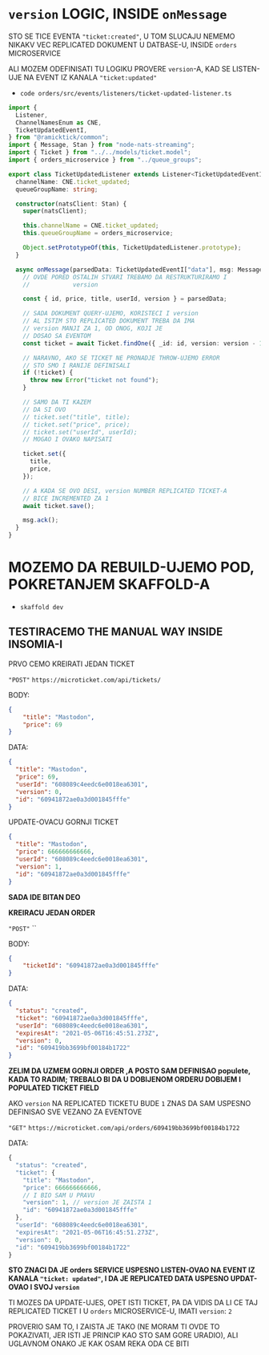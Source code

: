 # `version` LOGIC, INSIDE `onMessage`

STO SE TICE EVENTA `"ticket:created"`, U TOM SLUCAJU NEMEMO NIKAKV VEC REPLICATED DOKUMENT U DATBASE-U, INSIDE `orders` MICROSERVICE

ALI MOZEM ODEFINISATI TU LOGIKU PROVERE `version`-A, KAD SE LISTEN-UJE NA EVENT IZ KANALA `"ticket:updated"`

- `code orders/src/events/listeners/ticket-updated-listener.ts`

```ts
import {
  Listener,
  ChannelNamesEnum as CNE,
  TicketUpdatedEventI,
} from "@ramicktick/common";
import { Message, Stan } from "node-nats-streaming";
import { Ticket } from "../../models/ticket.model";
import { orders_microservice } from "../queue_groups";

export class TicketUpdatedListener extends Listener<TicketUpdatedEventI> {
  channelName: CNE.ticket_updated;
  queueGroupName: string;

  constructor(natsClient: Stan) {
    super(natsClient);

    this.channelName = CNE.ticket_updated;
    this.queueGroupName = orders_microservice;

    Object.setPrototypeOf(this, TicketUpdatedListener.prototype);
  }

  async onMessage(parsedData: TicketUpdatedEventI["data"], msg: Message) {
    // OVDE PORED OSTALIH STVARI TREBAMO DA RESTRUKTURIRAMO I
    //            version

    const { id, price, title, userId, version } = parsedData;

    // SADA DOKUMENT QUERY-UJEMO, KORISTECI I version
    // AL ISTIM STO REPLICATED DOKUMENT TREBA DA IMA
    // version MANJI ZA 1, OD ONOG, KOJI JE
    // DOSAO SA EVENTOM
    const ticket = await Ticket.findOne({ _id: id, version: version - 1 });

    // NARAVNO, AKO SE TICKET NE PRONADJE THROW-UJEMO ERROR
    // STO SMO I RANIJE DEFINISALI
    if (!ticket) {
      throw new Error("ticket not found");
    }

    // SAMO DA TI KAZEM
    // DA SI OVO
    // ticket.set("title", title);
    // ticket.set("price", price);
    // ticket.set("userId", userId);
    // MOGAO I OVAKO NAPISATI

    ticket.set({
      title,
      price,
    });

    // A KADA SE OVO DESI, version NUMBER REPLICATED TICKET-A
    // BICE INCREMENTED ZA 1
    await ticket.save();

    msg.ack();
  }
}
```

# MOZEMO DA REBUILD-UJEMO POD, POKRETANJEM SKAFFOLD-A 

- `skaffold dev`

## TESTIRACEMO THE MANUAL WAY INSIDE INSOMIA-I

PRVO CEMO KREIRATI JEDAN TICKET

`"POST"` `https://microticket.com/api/tickets/`

BODY:

```json
{
	"title": "Mastodon",
	"price": 69
}
```

DATA:

```json
{
  "title": "Mastodon",
  "price": 69,
  "userId": "608089c4eedc6e0018ea6301",
  "version": 0,
  "id": "60941872ae0a3d001845fffe"
}
```

UPDATE-OVACU GORNJI TICKET

```json
{
  "title": "Mastodon",
  "price": 666666666666,
  "userId": "608089c4eedc6e0018ea6301",
  "version": 1,
  "id": "60941872ae0a3d001845fffe"
}
```

**SADA IDE BITAN DEO**

**KREIRACU JEDAN ORDER**

`"POST"` ``

BODY:

```json
{
	"ticketId": "60941872ae0a3d001845fffe"
}
```

DATA:

```json
{
  "status": "created",
  "ticket": "60941872ae0a3d001845fffe",
  "userId": "608089c4eedc6e0018ea6301",
  "expiresAt": "2021-05-06T16:45:51.273Z",
  "version": 0,
  "id": "609419bb3699bf00184b1722"
}
```

**ZELIM DA UZMEM GORNJI ORDER ,A POSTO SAM DEFINISAO populete, KADA TO RADIM; TREBALO BI DA U DOBIJENOM ORDERU DOBIJEM I POPULATED TICKET FIELD**

AKO `version` NA REPLICATED TICKETU BUDE `1` ZNAS DA SAM USPESNO DEFINISAO SVE VEZANO ZA EVENTOVE

`"GET"` `https://microticket.com/api/orders/609419bb3699bf00184b1722`

DATA:

```js
{
  "status": "created",
  "ticket": {
    "title": "Mastodon",
    "price": 666666666666,
    // I BIO SAM U PRAVU
    "version": 1, // version JE ZAISTA 1
    "id": "60941872ae0a3d001845fffe"
  },
  "userId": "608089c4eedc6e0018ea6301",
  "expiresAt": "2021-05-06T16:45:51.273Z",
  "version": 0,
  "id": "609419bb3699bf00184b1722"
}
```

**STO ZNACI DA JE orders SERVICE USPESNO LISTEN-OVAO NA EVENT IZ KANALA `"ticket: updated"`, I DA JE REPLICATED DATA USPESNO UPDAT-OVAO I SVOJ `version`**

TI MOZES DA UPDATE-UJES, OPET ISTI TICKET, PA DA VIDIS DA LI CE TAJ REPLICATED TICKET I U `orders` MICROSERVICE-U, IMATI `version`: `2`

PROVERIO SAM TO, I ZAISTA JE TAKO (NE MORAM TI OVDE TO POKAZIVATI, JER ISTI JE PRINCIP KAO STO SAM GORE URADIO), ALI UGLAVNOM ONAKO JE KAK OSAM REKA ODA CE BITI

